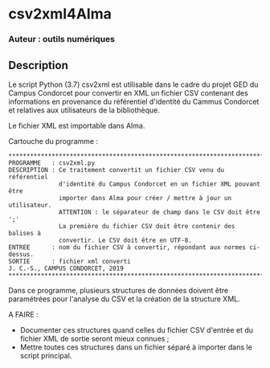 # csv2xml4Alma
### Auteur : outils numériques

## Description

Le script Python (3.7) csv2xml est utilisable dans le cadre du projet GED du Campus Condorcet pour convertir en XML un fichier CSV contenant des informations en provenance du référentiel d'identité du Cammus Condorcet et relatives aux utilisateurs de la bibliothèque. 

Le fichier XML est importable dans Alma. 

Cartouche du programme :
```
******************************************************************************
PROGRAMME   : csv2xml.py
DESCRIPTION : Ce traitement convertit un fichier CSV venu du référentiel 
              d'identité du Campus Condorcet en un fichier XML pouvant être
              importer dans Alma pour créer / mettre à jour un utilisateur.
              ATTENTION : le séparateur de champ dans le CSV doit être ';'
              La première du fichier CSV doit être contenir des balises à
              convertir. Le CSV doit être en UTF-8.
ENTREE      : nom du fichier CSV à convertir, répondant aux normes ci-dessus.
SORTIE      : fichier xml converti
J. C.-S., CAMPUS CONDORCET, 2019
******************************************************************************
```
Dans ce programme, plusieurs structures de données doivent être paramétrées pour l'analyse du CSV et la création de la structure XML. 

A FAIRE :
- Documenter ces structures quand celles du fichier CSV d'entrée et du fichier XML de sortie seront mieux connues ;
- Mettre toutes ces structures dans un fichier séparé à importer dans le script principal.
